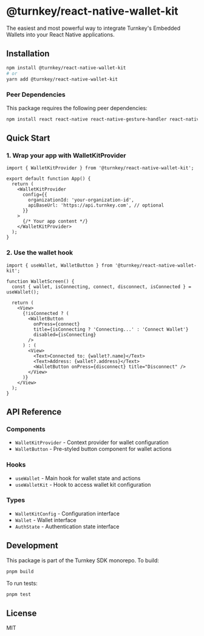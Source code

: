 # @turnkey/react-native-wallet-kit

The easiest and most powerful way to integrate Turnkey's Embedded Wallets into your React Native applications.

## Installation

```bash
npm install @turnkey/react-native-wallet-kit
# or
yarn add @turnkey/react-native-wallet-kit
```

### Peer Dependencies

This package requires the following peer dependencies:

```bash
npm install react react-native react-native-gesture-handler react-native-safe-area-context react-native-svg
```

## Quick Start

### 1. Wrap your app with WalletKitProvider

```tsx
import { WalletKitProvider } from '@turnkey/react-native-wallet-kit';

export default function App() {
  return (
    <WalletKitProvider
      config={{
        organizationId: 'your-organization-id',
        apiBaseUrl: 'https://api.turnkey.com', // optional
      }}
    >
      {/* Your app content */}
    </WalletKitProvider>
  );
}
```

### 2. Use the wallet hook

```tsx
import { useWallet, WalletButton } from '@turnkey/react-native-wallet-kit';

function WalletScreen() {
  const { wallet, isConnecting, connect, disconnect, isConnected } = useWallet();

  return (
    <View>
      {!isConnected ? (
        <WalletButton
          onPress={connect}
          title={isConnecting ? 'Connecting...' : 'Connect Wallet'}
          disabled={isConnecting}
        />
      ) : (
        <View>
          <Text>Connected to: {wallet?.name}</Text>
          <Text>Address: {wallet?.address}</Text>
          <WalletButton onPress={disconnect} title="Disconnect" />
        </View>
      )}
    </View>
  );
}
```

## API Reference

### Components

- `WalletKitProvider` - Context provider for wallet configuration
- `WalletButton` - Pre-styled button component for wallet actions

### Hooks

- `useWallet` - Main hook for wallet state and actions
- `useWalletKit` - Hook to access wallet kit configuration

### Types

- `WalletKitConfig` - Configuration interface
- `Wallet` - Wallet interface
- `AuthState` - Authentication state interface

## Development

This package is part of the Turnkey SDK monorepo. To build:

```bash
pnpm build
```

To run tests:

```bash
pnpm test
```

## License

MIT